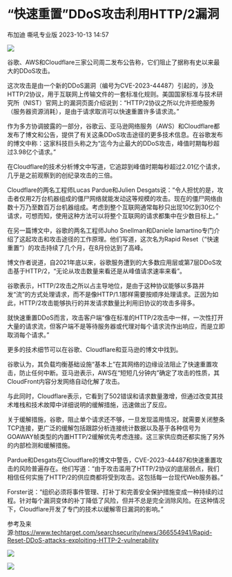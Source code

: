 #  “快速重置”DDoS攻击利用HTTP/2漏洞   
布加迪  嘶吼专业版   2023-10-13 14:57  
  
![](https://mmbiz.qpic.cn/mmbiz_gif/wpkib3J60o297rwgIksvLibPOwR24tqI8dGRUah80YoBLjTBJgws2n0ibdvfvv3CCm0MIOHTAgKicmOB4UHUJ1hH5g/640?wx_fmt=gif "")  
  
谷歌、AWS和Cloudflare三家公司周二发布公告称，它们阻止了据称有史以来最大的DDoS攻击。  
  
这次攻击是由一个新的DDoS漏洞（编号为CVE-2023-44487）引起的，涉及HTTP/2协议，用于互联网上传输文件的一套标准化规则。美国国家标准与技术研究所（NIST）官网上的漏洞页面介绍说到：“HTTP/2协议之所以允许拒绝服务（服务器资源消耗），是由于请求取消可以快速重置许多请求流。”  
  
作为多方协调披露的一部分，谷歌云、亚马逊网络服务（AWS）和Cloudflare都发布了博文和公告，提供了有关这条DDoS攻击途径的更多技术信息。在谷歌发布的博文中称：这家科技巨头称之为“迄今为止最大的DDoS攻击，峰值时期每秒超过3.98亿个请求。”  
  
在Cloudflare的技术分析博文中写道，它追踪到峰值时期每秒超过2.01亿个请求，几乎是之前观察到的创纪录攻击的三倍。  
  
Cloudflare的两名工程师Lucas Pardue和Julien Desgats说：“令人担忧的是，攻击者仅用2万台机器组成的僵尸网络就能发动这等规模的攻击。现在的僵尸网络由数十万乃至数百万台机器组成。考虑到整个互联网通常每秒只出现10亿到30亿个请求，可想而知，使用这种方法可以将整个互联网的请求都集中在少数目标上。”  
  
在另一篇博文中，谷歌的两名工程师Juho Snellman和Daniele Iamartino专门介绍了这起攻击和攻击途径的工作原理。他们写道，这次名为Rapid Reset（“快速重置”）的攻击持续了几个月，在8月份达到了高峰。  
  
博文作者说道，自2021年底以来，谷歌服务遭到的大多数应用层或第7层DDoS攻击基于HTTP/2，“无论从攻击数量来看还是从峰值请求速率来看”。  
  
谷歌表示，HTTP/2攻击之所以占主导地位，是由于这种协议能够以多路并发“流”的方式处理请求，而不是像HTTP/1.1那样需要按顺序处理请求。正因为如此，HTTP/2攻击能够执行的并发请求数量比利用旧协议的攻击多得多。  
  
就快速重置DDoS而言，攻击客户端“像在标准的HTTP/2攻击中一样，一次性打开大量的请求流，但客户端不是等待服务器或代理对每个请求流作出响应，而是立即取消每个请求。”  
  
更多的技术细节可以在谷歌、Cloudflare和亚马逊的博文中找到。  
  
谷歌认为，其负载均衡基础设施“基本上”在其网络的边缘设法阻止了快速重置攻击，防止任何中断。亚马逊表示，AWS在“短短几分钟内”确定了攻击的性质，其CloudFront内容分发网络自动化解了攻击。  
  
与此同时，Cloudflare表示，它看到了502错误和请求数量激增，但通过改变其技术堆栈和技术故障中详细说明的缓解措施，迅速做出了反应。  
  
关于缓解措施，谷歌，阻止单个请求还不够，一旦发现滥用情况，就需要关闭整条TCP连接，更广泛的缓解包括跟踪分析连接统计数据以及基于各种信号为GOAWAY帧类型的内置HTTP/2缓解优先考虑连接。这三家供应商还都实施了另外的内部检测和缓解措施。  
  
Pardue和Desgats在Cloudflare的博文中警告，CVE-2023-44487和快速重置攻击的风险普遍存在。他们写道：“由于攻击滥用了HTTP/2协议的底层弱点，我们相信任何实施了HTTP/2的供应商都将受到攻击。这包括每一台现代Web服务器。”  
  
Forster说：“组织必须将事件管理、打补丁和完善安全保护措施变成一种持续的过程。针对每个漏洞变体的补丁降低了风险，但并不总是完全消除风险。在这种情况下，Cloudflare开发了专门的技术以缓解零日漏洞的影响。”  
  
参考及来源:https://www.techtarget.com/searchsecurity/news/366554941/Rapid-Reset-DDoS-attacks-exploiting-HTTP-2-vulnerability  
  
![](https://mmbiz.qpic.cn/sz_mmbiz_png/wpkib3J60o2ibiaP5BNKpEXq4IaZyxNRicnicibq9fu9dF3SJIOCnAnkzdOOfPtR55LLulc3GGXuzxnicKNxdfzJRH7lQ/640?wx_fmt=png "")  
  
![](https://mmbiz.qpic.cn/sz_mmbiz_png/wpkib3J60o2ibiaP5BNKpEXq4IaZyxNRicnicg04URAz3Kd7icLibtI8yazrhryLicL2CIxHfviceSR31W5cibQwNOV59qlA/640?wx_fmt=png "")  
  
  
  
